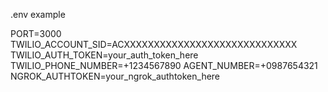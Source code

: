 .env example

PORT=3000
TWILIO_ACCOUNT_SID=ACXXXXXXXXXXXXXXXXXXXXXXXXXXXXX
TWILIO_AUTH_TOKEN=your_auth_token_here
TWILIO_PHONE_NUMBER=+1234567890
AGENT_NUMBER=+0987654321
NGROK_AUTHTOKEN=your_ngrok_authtoken_here



